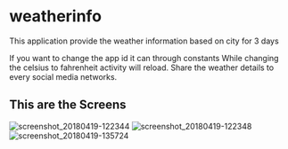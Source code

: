 # weatherinfo
This application provide the weather information based on city for 3 days

If you want to change the app id it can through constants 
While changing the celsius to fahrenheit activity will reload.
Share the weather details to every social media networks.
## This are the Screens
![screenshot_20180419-122344](https://user-images.githubusercontent.com/23444829/38980162-ba619f10-43d9-11e8-9745-afb650175321.png)
![screenshot_20180419-122348](https://user-images.githubusercontent.com/23444829/38980166-ba98b9d2-43d9-11e8-9439-2cd122bf5314.png)
![screenshot_20180419-135724](https://user-images.githubusercontent.com/23444829/38980169-baca5582-43d9-11e8-8f17-511cf44ac0b0.png)
